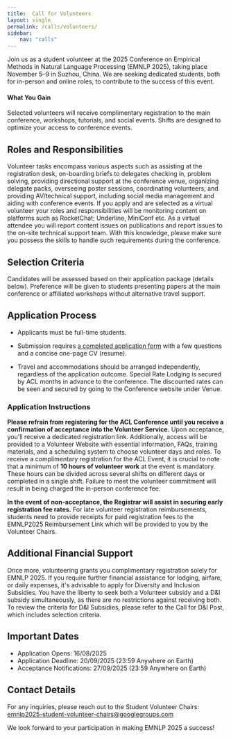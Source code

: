 ```yaml
---
title:  Call for Volunteers
layout: single
permalink: /calls/volunteers/
sidebar: 
    nav: "calls"
---
```


Join us as a student volunteer at the 2025 Conference on Empirical Methods in Natural Language Processing (EMNLP 2025), taking place November 5–9 in Suzhou, China. We are seeking dedicated students, both for in-person and online roles, to contribute to the success of this event.

#### What You Gain
Selected volunteers will receive complimentary registration to the main conference, workshops, tutorials, and social events. Shifts are designed to optimize your access to conference events.

## Roles and Responsibilities
Volunteer tasks encompass various aspects such as assisting at the registration desk, on-boarding briefs to delegates checking in, problem solving, providing directional support at the conference venue, organizing delegate packs, overseeing poster sessions, coordinating volunteers, and providing AV/technical support, including social media management and aiding with conference events. If you apply and are selected as a virtual volunteer your roles and responsibilities will be monitoring content on platforms such as RocketChat; Underline, MiniConf etc. As a virtual attendee you will report content issues on publications and report issues to the on-site technical support team. With this knowledge, please make sure you possess the skills to handle such requirements during the conference. 
	
## Selection Criteria
Candidates will be assessed based on their application package (details below). Preference will be given to students presenting papers at the main conference or affiliated workshops without alternative travel support.

## Application Process

- Applicants must be full-time students.

- Submission requires [a completed application form](https://forms.gle/qfTkVGyDitXipdAG7) with a few questions and a concise one-page CV (resume).

- Travel and accommodations should be arranged independently, regardless of the application outcome. Special Rate Lodging is secured by ACL months in advance to the conference. The discounted rates can be seen and secured by going to the Conference website under Venue. 

### Application Instructions
**Please refrain from registering for the ACL Conference until you receive a confirmation of acceptance into the Volunteer Service.** Upon acceptance, you'll receive a dedicated registration link. Additionally, access will be provided to a Volunteer Website with essential information, FAQs, training materials, and a scheduling system to choose volunteer days and roles. To receive a complimentary registration for the ACL Event, it is crucial to note that a minimum of **10 hours of volunteer work** at the event is mandatory. These hours can be divided across several shifts on different days or completed in a single shift. Failure to meet the volunteer commitment will result in being charged the in-person conference fee.

**In the event of non-acceptance, the Registrar will assist in securing early registration fee rates.** For late volunteer registration reimbursements, students need to provide receipts for paid registration fees to the EMNLP2025 Reimbursement Link which will be provided to you by the Volunteer Chairs. 

## Additional Financial Support
Once more, volunteering grants you complimentary registration solely for EMNLP 2025. If you require further financial assistance for lodging, airfare, or daily expenses, it's advisable to apply for Diversity and Inclusion Subsidies. You have the liberty to seek both a Volunteer subsidy and a D&I subsidy simultaneously, as there are no restrictions against receiving both. To review the criteria for D&I Subsidies, please refer to the Call for D&I Post, which includes selection criteria. 

## Important Dates										
- Application Opens: 16/08/2025
- Application Deadline: 20/09/2025 (23:59 Anywhere on Earth)
- Acceptance Notifications: 27/09/2025 (23:59 Anywhere on Earth)
 
## Contact Details

For any inquiries, please reach out to the Student Volunteer Chairs:
emnlp2025-student-volunteer-chairs@googlegroups.com

We look forward to your participation in making EMNLP 2025 a success!

